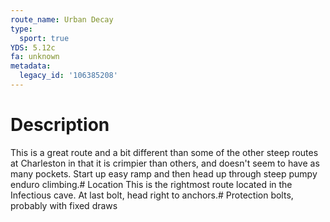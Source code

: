 ```yaml
---
route_name: Urban Decay
type:
  sport: true
YDS: 5.12c
fa: unknown
metadata:
  legacy_id: '106385208'
---
```

# Description
This is a great route and a bit different than some of the other steep routes at Charleston in that it is crimpier than others, and doesn't seem to have as many pockets.  Start up easy ramp and then head up through steep pumpy enduro climbing.# Location
This is the rightmost route located in the Infectious cave.  At last bolt, head right to anchors.# Protection
bolts, probably with fixed draws